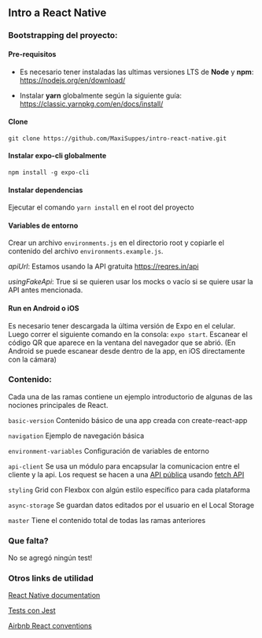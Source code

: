 ## Intro a React Native

### Bootstrapping del proyecto:
#### Pre-requisitos

- Es necesario tener instaladas las ultimas versiones LTS de **Node** y **npm**: https://nodejs.org/en/download/

- Instalar **yarn** globalmente según la siguiente guía: https://classic.yarnpkg.com/en/docs/install/

#### Clone
```git clone https://github.com/MaxiSuppes/intro-react-native.git```

#### Instalar expo-cli globalmente
```npm install -g expo-cli```

#### Instalar dependencias
Ejecutar el comando ```yarn install``` en el root del proyecto

#### Variables de entorno
Crear un archivo ```environments.js``` en el directorio root y copiarle el contenido del archivo ```environments.example.js```.

*apiUrl*: Estamos usando la API gratuita https://reqres.in/api

*usingFakeApi*: True si se quieren usar los mocks o vacío si se quiere usar la API antes mencionada.  

#### Run en Android o iOS
Es necesario tener descargada la última versión de Expo en el celular. Luego correr el siguiente comando en la consola: ```expo start```. Escanear el código QR que aparece en la ventana del navegador que se abrió. (En Android se puede escanear desde dentro de la app, en iOS directamente con la cámara)

### Contenido:
Cada una de las ramas contiene un ejemplo introductorio de algunas de las nociones principales de React.

```basic-version``` Contenido básico de una app creada con create-react-app

```navigation``` Ejemplo de navegación básica

```environment-variables``` Configuración de variables de entorno

```api-client``` Se usa un módulo para encapsular la comunicacion entre el cliente y la api. Los request se hacen a 
una [API pública]( https://reqres.in) usando [fetch API](https://developer.mozilla.org/es/docs/Web/API/Fetch_API/Utilizando_Fetch)

```styling``` Grid con Flexbox con algún estilo específico para cada plataforma

```async-storage``` Se guardan datos editados por el usuario en el Local Storage 

```master``` Tiene el contenido total de todas las ramas anteriores 

### Que falta?
No se agregó ningún test!

### Otros links de utilidad

[React Native documentation](https://reactnative.dev/)

[Tests con Jest](https://jestjs.io/)

[Airbnb React conventions](https://github.com/airbnb/javascript/tree/master/react)
